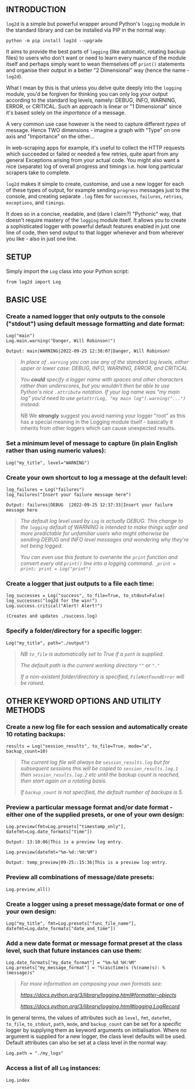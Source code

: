 ## INTRODUCTION
`log2d` is a simple but powerful wrapper around Python's `logging` module in the standard library and can be installed via PIP in the normal way:
```
python -m pip install log2d --upgrade
```

It aims to provide the best parts of `logging` (like automatic, rotating backup files) to users who don't want or need to learn every nuance of the module itself and perhaps simply want to wean themselves off `print()` statements and organise their output in a better "2 Dimensional" way (hence the name - `log2d`).

What I mean by this is that unless you delve quite deeply into the `logging` module, you'd be forgiven for thinking you can only log your output according to the standard log levels, namely: DEBUG, INFO, WARNING, ERROR, or CRITICAL.  Such an approach is linear or "1 Dimensional" since it's based solely on the *importance* of a message.

A very common use case however is the need to capture different *types* of message.  Hence TWO dimensions - imagine a graph with "Type" on one axis and "Importance" on the other...

In web-scraping apps for example, it's useful to collect the HTTP requests which succeeded or failed or needed a few retries, quite apart from any general Exceptions arising from your actual code.  You might also want a nice (separate) log of overall progress and timings i.e. how long particular scrapers take to complete.

`log2d` makes it simple to create, customise, and use a new logger for each of these types of output, for example sending `progress` messages just to the console, and creating separate `.log` files for `successes`, `failures`, `retries`, `exceptions`, and `timings`.

It does so in a concise, readable, and (dare I claim?) "Pythonic" way, that doesn't require mastery of the `logging` module itself.  It allows you to create a sophisticated logger with powerful default features enabled in just one line of code, then send output to that logger whenever and from wherever you like - also in just one line.

## SETUP
Simply import the `Log` class into your Python script:
```
from log2d import Log
```

## BASIC USE

### Create a named logger that only outputs to the console ("stdout") using default message formatting and date format:

```
Log("main")
Log.main.warning("Danger, Will Robinson!")

Output: main|WARNING|2022-09-25 12:38:07|Danger, Will Robinson!
```

> _In place of `.warning` you can use any of the standard log levels, either upper or lower case: DEBUG, INFO, WARNING, ERROR, and CRITICAL_
>
> _You **could** specify a logger name with spaces and other characters rather than underscores, but you wouldn't then be able to use Python's nice `.attribute` notation.  If your log name was "my main log" you'd need to use `getattr(Log, "my main log").warning("...")` instead._
>
> NB We **strongly** suggest you avoid naming your logger "root" as this has a special meaning in the Logging module itself - basically it inherits from other loggers which can cause unexpected results.

### Set a minimum level of message to capture (in plain English rather than using numeric values):

```
Log("my_title", level="WARNING")
```

### Create your own shortcut to log a message at the default level:

```
log_failures = Log("failures")
log_failures("Insert your failure message here")

Output: failures|DEBUG  |2022-09-25 12:37:33|Insert your failure message here
```
> _The default log level used by `Log` is actually DEBUG.  This change to the `logging` default of WARNING is intended to make things safer and more predictable for unfamiliar users who might otherwise be sending DEBUG and INFO level messages and wondering why they're not being logged._
>
> _You can even use this feature to overwrite the `print` function and convert every old `print()` line into a logging command.  `_print = print; print = Log("print")`_

### Create a logger that just outputs to a file each time:

```
log_successes = Log("success", to_file=True, to_stdout=False)
log_successes("log2d for the win!")
Log.success.critical("Alert! Alert!")

(Creates and updates ./success.log)
```
### Specify a folder/directory for a specific logger:
```
Log("my_title", path="./output")
```
> _NB `to_file` is automatically set to True if a `path` is supplied._
>
> _The default path is the current working directory `""` or `"."`_
>
> _If a non-existent folder/directory is specified, `FileNotFoundError` will be raised._



## OTHER KEYWORD OPTIONS AND UTILITY METHODS

### Create a new log file for each session and automatically create 10 rotating backups:

```
results = Log("session_results", to_file=True, mode="a", backup_count=10)
```
> _The current log file will always be `session_results.log` but for subsequent sessions this will be copied to `session_results.log.1` then `session_results.log.2` etc until the backup count is reached, then start again on a rotating basis._
>
> _If `backup_count` is not specified, the default number of backups is 5._


### Preview a particular message format and/or date format - either one of the supplied presets, or one of your own design:

```
Log.preview(fmt=Log.presets["timestamp_only"], datefmt=Log.date_formats["time"])

Output: 13:10:06|This is a preview log entry.

Log.preview(datefmt="%m-%d::%H:%M")

Output: temp_preview|09-25::15:36|This is a preview log entry.
```


### Preview all combinations of message/date presets:

```
Log.preview_all()
```

### Create a logger using a preset message/date format or one of your own design:

```
Log("my_title", fmt=Log.presets["func_file_name"], datefmt=Log.date_formats["date_and_time"])
```
### Add a new date format or message format preset at the class level, such that future instances can use them:
```
Log.date_formats["my_date_format"] = "%m-%d %H:%M"
Log.presets["my_message_format"] = "%(asctime)s (%(name)s): %(message)s"
```
>_For more information on composing your own formats see:_
>
> _https://docs.python.org/3/library/logging.html#formatter-objects_
>
> _https://docs.python.org/3/library/logging.html#logging.LogRecord_

In general terms, the values of attributes such as `level`, `fmt`, `datefmt`, `to_file`, `to_stdout`, `path`, `mode`, and `backup_count` can be set for a specific logger by supplying them as keyword arguments on initialisation.  Where no argument is supplied for a new logger, the class level defaults will be used.  Default attributes can also be set at a class level in the normal way:

```
Log.path = "./my_logs"
```


### Access a list of all `Log` instances:

```
Log.index
```
